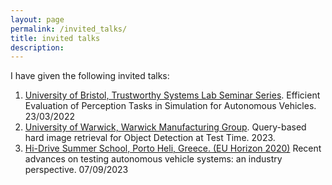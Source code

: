 ```yaml
---
layout: page
permalink: /invited_talks/
title: invited talks
description:
---
```


I have given the following invited talks:

1. [University of Bristol, Trustworthy Systems Lab Seminar Series](https://www.bristol.ac.uk/engineering/research/trustworthy-systems-laboratory/seminar-series/). Efficient Evaluation of Perception Tasks in Simulation for Autonomous Vehicles. 23/03/2022
2. [University of Warwick, Warwick Manufacturing Group](https://warwick.ac.uk/fac/sci/wmg/education/wmgmasters/courses/smart_connected_and_autonomous_vehicles/). Query-based hard image retrieval for Object Detection at Test Time. 2023.
3. [Hi-Drive Summer School, Porto Heli, Greece. (EU Horizon 2020)](https://www.hi-drive.eu/events/summerschool_1/) Recent advances on testing autonomous vehicle systems: an industry perspective. 07/09/2023


